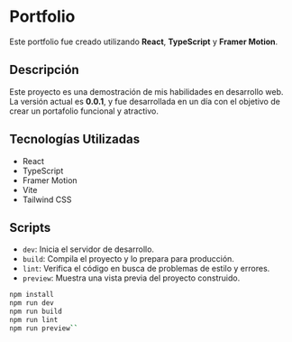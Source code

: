 # Portfolio

Este portfolio fue creado utilizando **React**, **TypeScript** y **Framer Motion**. 

## Descripción

Este proyecto es una demostración de mis habilidades en desarrollo web. La versión actual es **0.0.1**, y fue desarrollada en un día con el objetivo de crear un portafolio funcional y atractivo.

## Tecnologías Utilizadas

- React
- TypeScript
- Framer Motion
- Vite
- Tailwind CSS

## Scripts

- `dev`: Inicia el servidor de desarrollo.
- `build`: Compila el proyecto y lo prepara para producción.
- `lint`: Verifica el código en busca de problemas de estilo y errores.
- `preview`: Muestra una vista previa del proyecto construido.

```bash
npm install
npm run dev
npm run build
npm run lint
npm run preview``


